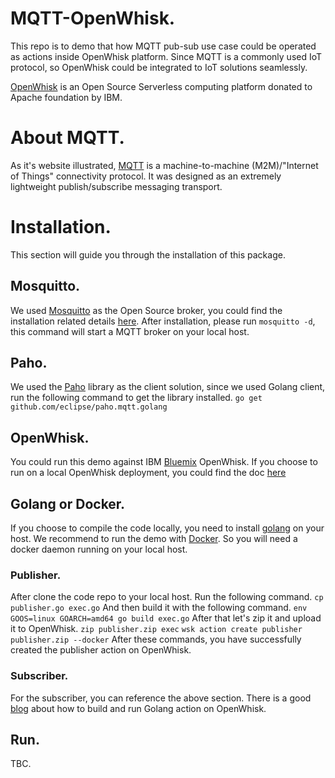 # MQTT-OpenWhisk.

This repo is to demo that how MQTT pub-sub use case could be operated as actions inside
OpenWhisk platform. Since MQTT is a commonly used IoT protocol, so OpenWhisk could be
integrated to IoT solutions seamlessly.

[OpenWhisk](http://openwhisk.incubator.apache.org/) is an Open Source Serverless 
computing platform donated to Apache foundation by IBM.

# About MQTT.
As it's website illustrated, [MQTT](https://mqtt.org) is a machine-to-machine 
(M2M)/"Internet of Things" connectivity protocol. It was designed as an extremely 
lightweight publish/subscribe messaging transport.

# Installation.
This section will guide you through the installation of this package.

## Mosquitto.
We used [Mosquitto](https://mosquitto.org/) as the Open Source broker, you could find the
installation related details [here](https://mosquitto.org/download/).
After installation, please run 
`mosquitto -d`, this command will start a MQTT broker on your local host.

## Paho.
We used the [Paho](http://www.eclipse.org/paho/) library as the client solution, since we used Golang 
client, run the following command to get the library installed.
`go get github.com/eclipse/paho.mqtt.golang`

## OpenWhisk.
You could run this demo against IBM [Bluemix](https://console.bluemix.net/) OpenWhisk. If
you choose to run on a local OpenWhisk deployment, you could find the doc [here](https://github.com/apache/incubator-openwhisk#native-development)

## Golang or Docker.
If you choose to compile the code locally, you need to install [golang](https://golang.org) on your host.
We recommend to run the demo with [Docker](https://www.docker.com). So you will need a docker 
daemon running on your local host.

### Publisher.
After clone the code repo to your local host. Run the following command.
`cp publisher.go exec.go`
And then build it with the following command.
`env GOOS=linux GOARCH=amd64 go build exec.go`
After that let's zip it and upload it to OpenWhisk.
`zip publisher.zip exec`
`wsk action create publisher publisher.zip --docker`
After these commands, you have successfully created the publisher action on OpenWhisk.

### Subscriber.
For the subscriber, you can reference the above section. There is a good [blog](http://jamesthom.as/blog/2017/01/17/openwhisk-and-go/) 
about how to build and run Golang action on OpenWhisk.

## Run.
TBC.





